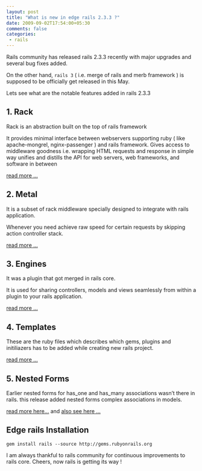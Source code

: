 ```yaml
---
layout: post
title: "What is new in edge rails 2.3.3 ?"
date: 2009-09-02T17:54:00+05:30
comments: false
categories:
 - rails
---
```

Rails community has released rails 2.3.3 recently with major upgrades and several bug fixes added.

On the other hand, `rails 3` ( i.e. merge of rails and merb framework ) is supposed to be officially get released in this May.

Lets see what are the notable features added in rails 2.3.3

## 1. Rack

Rack is an abstraction built on the top of rails framework

It provides minimal interface between webservers supporting ruby ( like  apache-mongrel, nginx-passenger ) and rails framework.
Gives access to middleware goodness i.e. wrapping HTML requests and response in simple way
unifies and distills the API for web servers, web frameworks, and software in between

[read more …](http://guides.rubyonrails.org/rails_on_rack.html)

## 2. Metal
It is a subset of rack middleware specially designed to integrate with rails application.

Whenever you need achieve raw speed for certain requests by skipping action controller stack.

[read more …](http://weblog.rubyonrails.org/2008/12/17/introducing-rails-metal)

## 3. Engines

It was a plugin that got merged in rails core.

It is used for sharing controllers, models and views seamlessly from within a plugin to your rails application.

[read more …](http://rails-engines.org/news/2009/02/02/engines-in-rails-2-3/)

## 4. Templates

These are the ruby files which describes which gems, plugins and initiliazers  has to be added while creating new rails project.

[read more …](http://rails-engines.org/news/2009/02/02/engines-in-rails-2-3/)

## 5. Nested Forms
Earlier nested forms for has_one and has_many associations wasn’t there in rails.
this release added nested forms complex associations in models.

[read more here…](http://weblog.rubyonrails.org/2009/1/26/nested-model-forms) and [also see here …](http://ryandaigle.com/articles/2009/2/1/what-s-new-in-edge-rails-nested-attributes)

## Edge rails Installation

```
gem install rails --source http://gems.rubyonrails.org
```

I am  always thankful to rails community for continuous improvements to rails core.
Cheers, now rails is getting its way !
